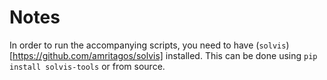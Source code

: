 # Notes

In order to run the accompanying scripts, you need to have (`solvis`)[https://github.com/amritagos/solvis] installed. This can be done using `pip install solvis-tools` or from source. 